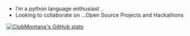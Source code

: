 
-  I’m a python language enthusiast ..
- Looking to collaborate on ...Open Source Projects and Hackathons


[![ClubMontana's GitHub stats](https://github-readme-stats.vercel.app/api?username=ClubMontana&count_private=true)](https://github.com/ClubMontana/github-readme-stats)
